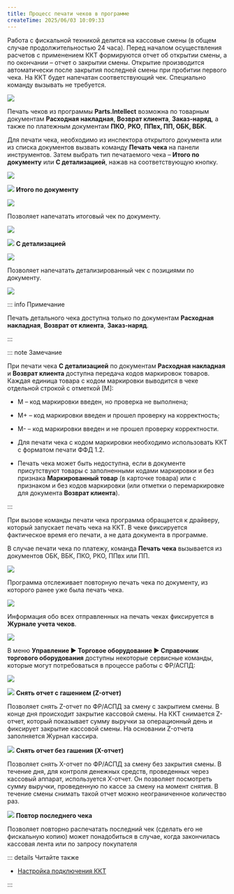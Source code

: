 ```yaml
---
title: Процесс печати чеков в программе
createTime: 2025/06/03 10:09:33
---
```

Работа с фискальной техникой делится на кассовые смены (в общем случае продолжительностью 24 часа). Перед началом осуществления расчетов с применением ККТ формируются отчет об открытии смены, а по окончании – отчет о закрытии смены. Открытие производится автоматически после закрытия последней смены при пробитии первого чека. На ККТ будет напечатан соответствующий чек. Специально команду вызывать не требуется.

![](../../assets/work/two/538.png)

Печать чеков из программы **Parts.Intellect** возможна по товарным документам **Расходная накладная**, **Возврат клиента**, **Заказ-наряд**, а также по платежным документам **ПКО**, **РКО**, **ППвх, ПП, ОБК, ВБК**.

Для печати чека, необходимо из инспектора открытого документа или из списка документов вызвать команду **Печать чека** на панели инструментов. Затем выбрать тип печатаемого чека – **Итого по документу** или **С детализацией**, нажав на соответствующую кнопку.

![](../../assets/work/two/539.png)

![](../../assets/work/two/006.png) **Итого по документу**

![](../../assets/work/two/540.png)

Позволяет напечатать итоговый чек по документу.

![](../../assets/work/two/541.png)

![](../../assets/work/two/008.png) **С детализацией**

![](../../assets/work/two/542.png)

Позволяет напечатать детализированный чек с позициями по документу.

![](../../assets/work/two/543.png)

::: info Примечание

Печать детального чека доступна только по документам **Расходная накладная**, **Возврат от клиента**, **Заказ-наряд**.

:::

::: note Замечание

При печати чека **С детализацией** по документам **Расходная накладная** и **Возврат клиента** доступна передача кодов маркировок товаров. Каждая единица товара с кодом маркировки выводится в чеке отдельной строкой с отметкой [М]:

- М – код маркировки введен, но проверка не выполнена;

- М+ – код маркировки введен и прошел проверку на корректность;

- М- – код маркировки введен и не прошел проверку корректности. 

- Для печати чека с кодом маркировки необходимо использовать ККТ с форматом печати ФФД 1.2.

- Печать чека может быть недоступна, если в документе присутствуют товары с заполненными кодами маркировки и без признака **Маркированный товар** (в карточке товара) или с признаком и без кодов маркировки (или отметки о перемаркировке для документа **Возврат клиента**).

:::


При вызове команды печати чека программа обращается к драйверу, который запускает печать чека на ККТ. В чеке фиксируется фактическое время его печати, а не дата документа в программе.

В случае печати чека по платежу, команда **Печать чека** вызывается из документов ОБК, ВБК, ПКО, РКО, ППвх или ПП.

![](../../assets/work/two/544.png)

Программа отслеживает повторную печать чека по документу, из которого ранее уже была печать чека.

![](../../assets/work/two/545.png)

Информация обо всех отправленных на печать чеках фиксируется в **Журнале учета чеков**.

![](../../assets/work/two/546.png)

В меню **Управление ► Торговое оборудование ► Справочник торгового оборудования** доступны некоторые сервисные команды, которые могут потребоваться в процессе работы с ФР/АСПД:

![](../../assets/work/two/547.png)

![](../../assets/work/two/006.png) **Снять отчет с гашением (Z-отчет)**

Позволяет снять Z-отчет по ФР/АСПД за смену с закрытием смены. В конце дня происходит закрытие кассовой смены. На ККТ снимается Z-отчет, который показывает сумму выручки за операционный день и фиксирует закрытие кассовой смены. На основании Z-отчета заполняется Журнал кассира.

![](../../assets/work/two/008.png) **Снять отчет без гашения (X-отчет)**

Позволяет снять X-отчет по ФР/АСПД за смену без закрытия смены. В течение дня, для контроля денежных средств, проведенных через кассовый аппарат, используется X-отчет. Он позволяет посмотреть сумму выручки, проведенную по кассе за смену на момент снятия. В течение смены снимать такой отчет можно неограниченное количество раз.

![](../../assets/work/two/009.png) **Повтор последнего чека**

Позволяет повторно распечатать последний чек (сделать его не фискальную копию) может понадобиться в случае, когда закончилась кассовая лента или по запросу покупателя

::: details Читайте также

- [Настройка подключения ККТ](./nastrojka_podklyucheniya_kkt.md)

:::